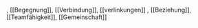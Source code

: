 , [[Begegnung]], [[Verbindung]], [[verlinkungen]]
, [[Beziehung]], [[Teamfähigkeit]], [[Gemeinschaft]]